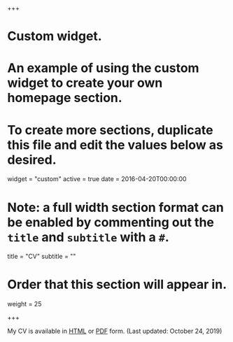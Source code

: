+++
# Custom widget.
# An example of using the custom widget to create your own homepage section.
# To create more sections, duplicate this file and edit the values below as desired.
widget = "custom"
active = true
date = 2016-04-20T00:00:00

# Note: a full width section format can be enabled by commenting out the `title` and `subtitle` with a `#`.
title = "CV"
subtitle = ""

# Order that this section will appear in.
weight = 25

+++

My CV is available in [HTML](cv/) or [PDF](cv/cv.pdf) form. (Last updated: October 24, 2019)